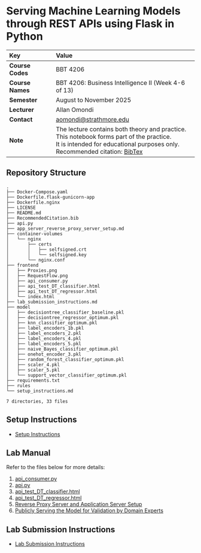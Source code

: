 # Serving Machine Learning Models through REST APIs using Flask in Python

| Key              | Value                                                                                                                                                                                                                                                                                     |
|:-----------------|:------------------------------------------------------------------------------------------------------------------------------------------------------------------------------------------------------------------------------------------------------------------------------------------|
| **Course Codes** | BBT 4206                                                                                                                                                                                                                                                                                  |
| **Course Names** | BBT 4206: Business Intelligence II (Week 4-6 of 13)                                                                                                                                                                                                                                       |
| **Semester**     | August to November 2025                                                                                                                                                                                                                                                                   |
| **Lecturer**     | Allan Omondi                                                                                                                                                                                                                                                                              |
| **Contact**      | aomondi@strathmore.edu                                                                                                                                                                                                                                                                    |
| **Note**         | The lecture contains both theory and practice.<br/>This notebook forms part of the practice.<br/>It is intended for educational purposes only.<br/>Recommended citation: [BibTex](https://raw.githubusercontent.com/course-files/ServingMLModels/refs/heads/main/RecommendedCitation.bib) |

## Repository Structure

```text
.
├── Docker-Compose.yaml
├── Dockerfile.flask-gunicorn-app
├── Dockerfile.nginx
├── LICENSE
├── README.md
├── RecommendedCitation.bib
├── api.py
├── app_server_reverse_proxy_server_setup.md
├── container-volumes
│   └── nginx
│       ├── certs
│       │   ├── selfsigned.crt
│       │   └── selfsigned.key
│       └── nginx.conf
├── frontend
│   ├── Proxies.png
│   ├── RequestFlow.png
│   ├── api_consumer.py
│   ├── api_test_DT_classifier.html
│   ├── api_test_DT_regressor.html
│   └── index.html
├── lab_submission_instructions.md
├── model
│   ├── decisiontree_classifier_baseline.pkl
│   ├── decisiontree_regressor_optimum.pkl
│   ├── knn_classifier_optimum.pkl
│   ├── label_encoders_1b.pkl
│   ├── label_encoders_2.pkl
│   ├── label_encoders_4.pkl
│   ├── label_encoders_5.pkl
│   ├── naive_Bayes_classifier_optimum.pkl
│   ├── onehot_encoder_3.pkl
│   ├── random_forest_classifier_optimum.pkl
│   ├── scaler_4.pkl
│   ├── scaler_5.pkl
│   └── support_vector_classifier_optimum.pkl
├── requirements.txt
├── rules
└── setup_instructions.md

7 directories, 33 files
```

## Setup Instructions

- [Setup Instructions](setup_instructions.md)

## Lab Manual

Refer to the files below for more details:

1. [api_consumer.py](frontend/api_consumer.py)
2. [api.py](api.py)
3. [api_test_DT_classifier.html](frontend/api_test_DT_classifier.html)
4. [api_test_DT_regressor.html](frontend/api_test_DT_regressor.html)
5. [Reverse Proxy Server and Application Server Setup](app_server_reverse_proxy_server_setup.md)
6. [Publicly Serving the Model for Validation by Domain Experts](huggingface_spaces_using_gradio.md)

## Lab Submission Instructions

- [Lab Submission Instructions](lab_submission_instructions.md)
